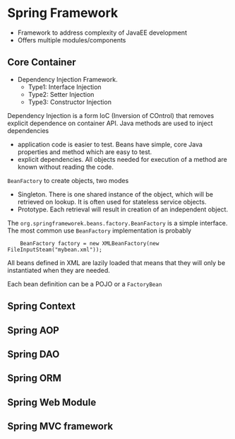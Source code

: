 # Spring Framework

- Framework to address complexity of JavaEE development
- Offers multiple modules/components

## Core Container

- Dependency Injection Framework.
	- Type1: Interface Injection
	- Type2: Setter Injection
	- Type3: Constructor Injection

Dependency Injection is a form IoC (Inversion of COntrol) that removes explicit dependence on container API. Java methods are used to inject dependencies
- application code is easier to test. Beans have simple, core Java properties and method which are easy to test.
- explicit dependencies. All objects needed for execution of a method are known without reading the code.
	
`BeanFactory` to create objects, two modes
- Singleton. There is one shared instance of the object, which will be retrieved on lookup. It is often used for stateless service objects.
- Prototype. Each retrieval will result in creation of an independent object.

The `org.springframeworek.beans.factory.BeanFactory` is a simple interface. The most common use `BeanFactory` implementation is probably	
	
		BeanFactory factory = new XMLBeanFactory(new FileInputSteam("mybean.xml"));

All beans defined in XML are lazily loaded that means that they will only be instantiated when they are needed.

Each bean definition can be a POJO or a `FactoryBean`	

## Spring Context

## Spring AOP

## Spring DAO

## Spring ORM

## Spring Web Module
## Spring MVC framework
